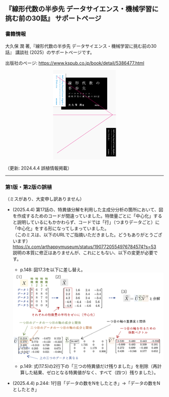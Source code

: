 ## 『線形代数の半歩先 データサイエンス・機械学習に挑む前の30話』 サポートページ

### 書籍情報
大久保 潤 著,『線形代数の半歩先 データサイエンス・機械学習に挑む前の30話』 講談社 (2025）のサポートページです。

出版社のページ: https://www.kspub.co.jp/book/detail/5386477.html

<div align="center">
<img src="https://github.com/junohkubo/linear_algebra_half_book/blob/main/figs/jacket_rgb.jpg" width="200px">
</div>


（更新: 2024.4.4 誤植情報掲載）

***

### 第1版・第2版の誤植
（ミスがあり、大変申し訳ありません）

- (2025.4.4) 第17話の、特異値分解を利用した主成分分析の箇所において、図を作成するためのコードが間違っていました。特徴量ごとに「中心化」すると説明しているにもかかわらず、コードでは「行」（つまりデータごと）に「中心化」をする形になってしまっていました。  
（このミスは、以下のURLでご指摘いただきました。どうもありがとうございます）  
https://x.com/arthappymuseum/status/1907720554976784574?s=53  
説明の本質に修正はありませんが、これにともない、以下の変更が必要です。
   - p.148: 図17.3を以下に差し替え。
   <div align="center">
   <img src="https://github.com/junohkubo/linear_algebra_half_book/blob/main/figs/fig_17_3_svd_result_modified.png" width="500px">
   </div>
  
   - p.149: 式(17.5)の2行下の「三つの特異値だけ残りました」を削除（再計算した結果、ゼロとなる特異値がなく、すべて（四つ）残りました）。
 
- (2025.4.4) p.244: 1行目「データの数をNをしたとき」&rarr;「データの数をNとしたとき」 

